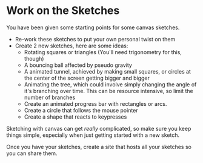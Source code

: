 # Work on the Sketches

You have been given some starting points for some canvas sketches.

- Re-work these sketches to put your own personal twist on them
- Create 2 new sketches, here are some ideas:
  - Rotating squares or triangles (You'll need trigonometry for this, though)
  - A bouncing ball affected by pseudo gravity
  - A animated tunnel, achieved by making small squares, or circles at the center of the screen getting bigger and bigger
  - Animating the tree, which could involve simply changing the angle of it's branching over time. This can be resource intensive, so limit the number of branches
  - Create an animated progress bar with rectangles or arcs.
  - Create a circle that follows the mouse pointer
  - Create a shape that reacts to keypresses

Sketching with canvas can get _really_ complicated, so make sure you keep things simple, especially when just getting started with a new sketch.

Once you have your sketches, create a site that hosts all your sketches so you can share them.
